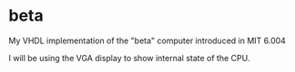 # beta
My VHDL implementation of the "beta" computer introduced in
MIT 6.004

I will be using the VGA display to show internal state of the CPU.

